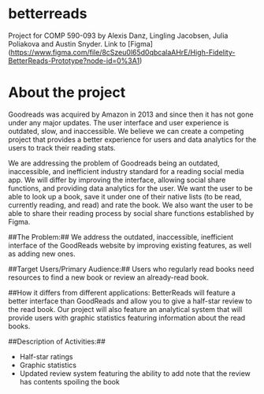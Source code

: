 # betterreads
Project for COMP 590-093 by Alexis Danz, Lingling Jacobsen, Julia Poliakova and Austin Snyder.
Link to [Figma] (https://www.figma.com/file/8cSzeu0l65d0qbcalaAHrE/High-Fidelity-BetterReads-Prototype?node-id=0%3A1)

# About the project #
Goodreads was acquired by Amazon in 2013 and since then it has not gone under any major updates. The user interface and user experience is outdated, slow, and inaccessible. We believe we can create a competing project that provides a better experience for users and data analytics for the users to track their reading stats. 

We are addressing the problem of Goodreads being an outdated, inaccessible, and inefficient industry standard for a reading social media app. We will differ by improving the interface, allowing social share functions, and providing data analytics for the user. We want the user to be able to look up a book, save it under one of their native lists (to be read, currently reading, and read) and rate the book. We also want the user to be able to share their reading process by social share functions established by Figma. 


##The Problem:##
We address the outdated, inaccessible, inefficient interface of the GoodReads website by improving existing features, as well as adding new ones.

##Target Users/Primary Audience:##
Users who regularly read books need resources to find a new book or review an already-read book.

##How it differs from different applications:
BetterReads will feature a better interface than GoodReads and allow you to give a half-star review to the read book. Our project will also feature an analytical system that will provide users with graphic statistics featuring information about the read books.

##Description of Activities:##
* Half-star ratings
* Graphic statistics
* Updated review system featuring the ability to add note that the review has contents spoiling the book



